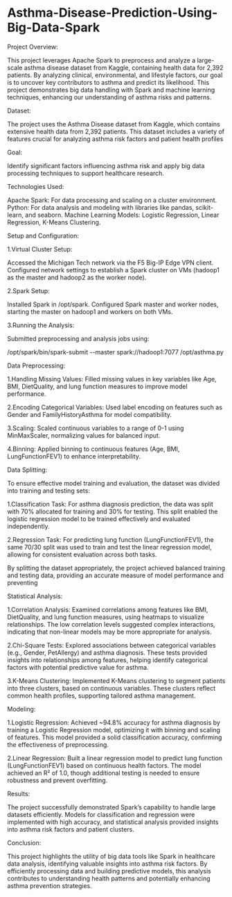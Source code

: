 # Asthma-Disease-Prediction-Using-Big-Data-Spark
Project Overview:

This project leverages Apache Spark to preprocess and analyze a large-scale asthma disease dataset from Kaggle, containing health data for 2,392 patients. By analyzing clinical, environmental, and lifestyle factors, our goal is to uncover key contributors to asthma and predict its likelihood. This project demonstrates big data handling with Spark and machine learning techniques, enhancing our understanding of asthma risks and patterns.
 
Dataset:

The project uses the Asthma Disease dataset from Kaggle, which contains extensive health data from 2,392 patients. This dataset includes a variety of features crucial for analyzing asthma risk factors and patient health profiles

Goal: 

Identify significant factors influencing asthma risk and apply big data processing techniques to support healthcare research.

Technologies Used:

Apache Spark: For data processing and scaling on a cluster environment.
Python: For data analysis and modeling with libraries like pandas, scikit-learn, and seaborn.
Machine Learning Models: Logistic Regression, Linear Regression, K-Means Clustering.

Setup and Configuration:

1.Virtual Cluster Setup:

Accessed the Michigan Tech network via the F5 Big-IP Edge VPN client.
Configured network settings to establish a Spark cluster on VMs (hadoop1 as the master and hadoop2 as the worker node).

2.Spark Setup:

Installed Spark in /opt/spark.
Configured Spark master and worker nodes, starting the master on hadoop1 and workers on both VMs.

3.Running the Analysis:

Submitted preprocessing and analysis jobs using:

/opt/spark/bin/spark-submit --master spark://hadoop1:7077 /opt/asthma.py

Data Preprocessing:

1.Handling Missing Values: Filled missing values in key variables like Age, BMI, DietQuality, and lung function measures to improve model performance.

2.Encoding Categorical Variables: Used label encoding on features such as Gender and FamilyHistoryAsthma for model compatibility.

3.Scaling: Scaled continuous variables to a range of 0-1 using MinMaxScaler, normalizing values for balanced input.

4.Binning: Applied binning to continuous features (Age, BMI, LungFunctionFEV1) to enhance interpretability.

Data Splitting:

To ensure effective model training and evaluation, the dataset was divided into training and testing sets:

1.Classification Task: For asthma diagnosis prediction, the data was split with 70% allocated for training and 30% for testing. This split enabled the logistic regression model to be trained effectively and evaluated independently.

2.Regression Task: For predicting lung function (LungFunctionFEV1), the same 70/30 split was used to train and test the linear regression model, allowing for consistent evaluation across both tasks.

By splitting the dataset appropriately, the project achieved balanced training and testing data, providing an accurate measure of model performance and preventing

Statistical Analysis:

1.Correlation Analysis: Examined correlations among features like BMI, DietQuality, and lung function measures, using heatmaps to visualize relationships. The low correlation levels suggested complex interactions, indicating that non-linear models may be more appropriate for analysis.

2.Chi-Square Tests: Explored associations between categorical variables (e.g., Gender, PetAllergy) and asthma diagnosis. These tests provided insights into relationships among features, helping identify categorical factors with potential predictive value for asthma.

3.K-Means Clustering: Implemented K-Means clustering to segment patients into three clusters, based on continuous variables. These clusters reflect common health profiles, supporting tailored asthma management.

Modeling:

1.Logistic Regression: Achieved ~94.8% accuracy for asthma diagnosis by training a Logistic Regression model, optimizing it with binning and scaling of features. This model provided a solid classification accuracy, confirming the effectiveness of preprocessing.

2.Linear Regression: Built a linear regression model to predict lung function (LungFunctionFEV1) based on continuous health factors. The model achieved an R² of 1.0, though additional testing is needed to ensure robustness and prevent overfitting.

Results:

The project successfully demonstrated Spark’s capability to handle large datasets efficiently. Models for classification and regression were implemented with high accuracy, and statistical analysis provided insights into asthma risk factors and patient clusters.

Conclusion:

This project highlights the utility of big data tools like Spark in healthcare data analysis, identifying valuable insights into asthma risk factors. By efficiently processing data and building predictive models, this analysis contributes to understanding health patterns and potentially enhancing asthma prevention strategies.

